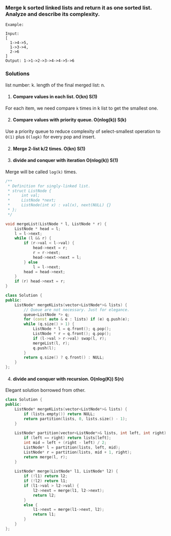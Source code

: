 ### Merge k sorted linked lists and return it as one sorted list. Analyze and describe its complexity.

```
Example:

Input:
[
  1->4->5,
  1->3->4,
  2->6
]
Output: 1->1->2->3->4->4->5->6
```

### Solutions

list number: k.
length of the final merged list: n.

1. #### Compare values in each list. O(kn) S(1)

For each item, we need compare `k` times in k list to get the smallest one.

2. #### Compare values with priority queue. O(nlog(k)) S(k)

Use a priority queue to reduce complexity of select-smallest operation to `O(1)` plus `O(logk)` for every pop and insert.

2. #### Merge 2-list k/2 times. O(kn) S(1)

3. #### divide and conquer with iteration O(nlog(k)) S(1)

Merge will be called `log(k)` times.

```cpp
/**
 * Definition for singly-linked list.
 * struct ListNode {
 *     int val;
 *     ListNode *next;
 *     ListNode(int x) : val(x), next(NULL) {}
 * };
 */

void mergeList(ListNode * l, ListNode * r) {
    ListNode * head = l;
    l = l->next;
    while (l && r) {
        if (r->val < l->val) {
            head->next = r;
            r = r->next;
            head->next->next = l;
        } else
            l = l->next;
        head = head->next;
    }
    if (r) head->next = r;
}

class Solution {
public:
    ListNode* mergeKLists(vector<ListNode*>& lists) {
        // Queue are not necessary. Just for elegance.
        queue<ListNode *> q;
        for (const auto & e : lists) if (e) q.push(e);
        while (q.size() > 1) {
            ListNode * l = q.front(); q.pop();
            ListNode * r = q.front(); q.pop();
            if (l->val > r->val) swap(l, r);
            mergeList(l, r);
            q.push(l);
        }
        return q.size() ? q.front() : NULL;
    }
};
```


4. #### divide and conquer with recursion. O(nlog(K)) S(n)

Elegant solution borrowed from other.

```cpp
class Solution {
public:
    ListNode* mergeKLists(vector<ListNode*>& lists) {
        if (lists.empty()) return NULL;
        return partition(lists, 0, lists.size() - 1);
    }
 
    ListNode* partition(vector<ListNode*>& lists, int left, int right) {
        if (left == right) return lists[left];
        int mid = left + (right - left) / 2;
        ListNode* l = partition(lists, left, mid);
        ListNode* r = partition(lists, mid + 1, right);
        return merge(l, r);
    }
 
    ListNode* merge(ListNode* l1, ListNode* l2) {
        if (!l1) return l2;
        if (!l2) return l1;
        if (l1->val > l2->val) {
            l2->next = merge(l1, l2->next);
            return l2;
        }
        else {
            l1->next = merge(l1->next, l2);
            return l1;
        }
    }
};
```